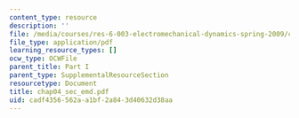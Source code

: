 ```yaml
---
content_type: resource
description: ''
file: /media/courses/res-6-003-electromechanical-dynamics-spring-2009/cadf4356562aa1bf2a843d40632d38aa_chap04_sec_emd.pdf
file_type: application/pdf
learning_resource_types: []
ocw_type: OCWFile
parent_title: Part I
parent_type: SupplementalResourceSection
resourcetype: Document
title: chap04_sec_emd.pdf
uid: cadf4356-562a-a1bf-2a84-3d40632d38aa
---
```

